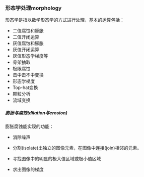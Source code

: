 ### 形态学处理morphology

形态学是指以数学形态学的方式进行处理，基本的运算包括：

- 二值腐蚀和膨胀
- 二值开闭运算
- 灰值腐蚀和膨胀
- 灰值开闭运算
- 灰值形态学梯度等
- 骨架抽取
- 极限腐蚀
- 击中击不中变换
- 形态学梯度
- Top-hat变换
- 颗粒分析
- 流域变换



##### 膨胀与腐蚀(dilation与erosion)

膨胀腐蚀能实现的功能：

- 消除噪声

- 分割(isolate)出独立的图像元素，在图像中连接(join)相邻的元素。

- 寻找图像中的明显的极大值区域或极小值区域

- 求出图像的梯度

